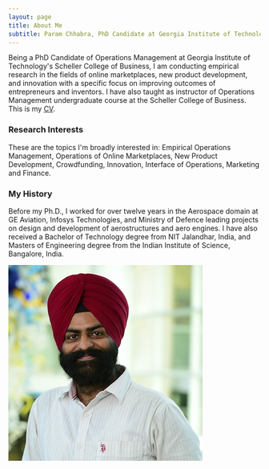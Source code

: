 ```yaml
---
layout: page
title: About Me
subtitle: Param Chhabra, PhD Candidate at Georgia Institute of Technology
---
```


Being a PhD Candidate of Operations Management at Georgia Institute of Technology's Scheller College of Business, I am conducting empirical research in the fields of online marketplaces, new product development, and innovation with a specific focus on improving outcomes of entrepreneurs and inventors. I have also taught as instructor of Operations Management undergraduate course at the Scheller College of Business. This is my [CV](https://drive.google.com/file/d/1Fu2OzbBZbp10vbxTjxKYcSF-b2y0LDkd/view?usp=sharing).

### Research Interests

These are the topics I'm broadly interested in: Empirical Operations Management, Operations of Online Marketplaces, New Product Development, Crowdfunding, Innovation, Interface of Operations, Marketing and Finance.

### My History

Before my Ph.D., I worked for over twelve years in the Aerospace domain at GE Aviation, Infosys Technologies, and Ministry of Defence leading projects on design and development of aerostructures and aero engines. I have also received a Bachelor of Technology degree from NIT Jalandhar, India, and Masters of Engineering degree from the Indian Institute of Science, Bangalore, India.

![Param](img/squaremug.png)
